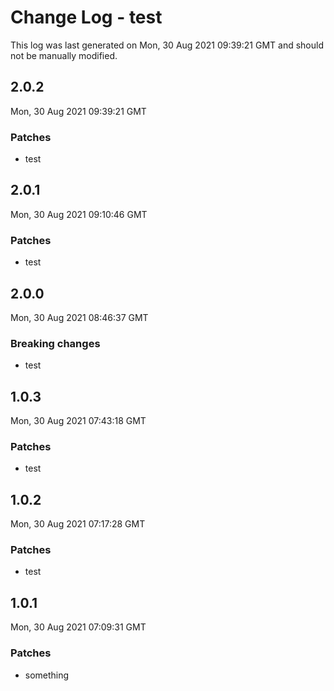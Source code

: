 # Change Log - test

This log was last generated on Mon, 30 Aug 2021 09:39:21 GMT and should not be manually modified.

## 2.0.2
Mon, 30 Aug 2021 09:39:21 GMT

### Patches

- test

## 2.0.1
Mon, 30 Aug 2021 09:10:46 GMT

### Patches

- test

## 2.0.0
Mon, 30 Aug 2021 08:46:37 GMT

### Breaking changes

- test

## 1.0.3
Mon, 30 Aug 2021 07:43:18 GMT

### Patches

- test

## 1.0.2
Mon, 30 Aug 2021 07:17:28 GMT

### Patches

- test

## 1.0.1
Mon, 30 Aug 2021 07:09:31 GMT

### Patches

- something

